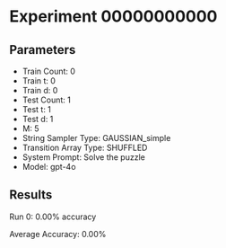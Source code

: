 # Experiment 00000000000

## Parameters
- Train Count: 0
- Train t: 0
- Train d: 0
- Test Count: 1
- Test t: 1
- Test d: 1
- M: 5
- String Sampler Type: GAUSSIAN_simple
- Transition Array Type: SHUFFLED
- System Prompt: Solve the puzzle
- Model: gpt-4o

## Results
Run 0: 0.00% accuracy

Average Accuracy: 0.00%